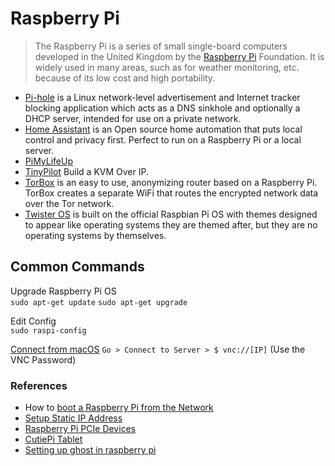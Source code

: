 # Raspberry Pi

> The Raspberry Pi is a series of small single-board computers developed in the United Kingdom by the [Raspberry Pi](https://www.raspberrypi.org) Foundation. It is widely used in many areas, such as for weather monitoring, etc. because of its low cost and high portability.

- [Pi-hole](https://pi-hole.net) is a Linux network-level advertisement and Internet tracker blocking application which acts as a DNS sinkhole and optionally a DHCP server, intended for use on a private network.
- [Home Assistant](https://www.home-assistant.io) is an Open source home automation that puts local control and privacy first. Perfect to run on a Raspberry Pi or a local server.
- [PiMyLifeUp](https://pimylifeup.com)
- [TinyPilot](https://mtlynch.io/tinypilot/) Build a KVM Over IP.
- [TorBox](https://www.torbox.ch) is an easy to use, anonymizing router based on a Raspberry Pi. TorBox creates a separate WiFi that routes the encrypted network data over the Tor network.
- [Twister OS](https://twisteros.com/) is built on the official Raspbian Pi OS with themes designed to appear like operating systems they are themed after, but they are no operating systems by themselves.

## Common Commands

Upgrade Raspberry Pi OS\
`sudo apt-get update`
`sudo apt-get upgrade`

Edit Config\
`sudo raspi-config`

[Connect from macOS](https://www.jimbobbennett.io/screen-sharing-a-raspberry-pi-from-a-mac/)
`Go > Connect to Server > $ vnc://[IP]` (Use the VNC Password)

### References

- How to [boot a Raspberry Pi from the Network](https://www.raspberrypi.org/documentation/hardware/raspberrypi/bootmodes/net_tutorial.md)
- [Setup Static IP Address](https://pimylifeup.com/raspberry-pi-static-ip-address/)
- [Raspberry Pi PCIe Devices](https://pipci.jeffgeerling.com)
- [CutiePi Tablet](https://cutiepi.io)
- [Setting up ghost in raspberry pi](https://viggy28.dev/article/setting-up-ghost-in-raspberry-pi-for-free/)
